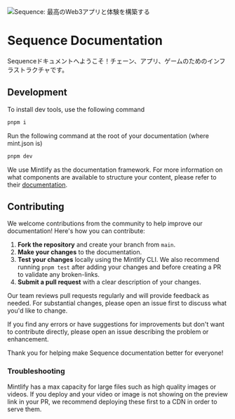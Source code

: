 ![Sequence: 最高のWeb3アプリと体験を構築する](images/sequence-header.jpg)

# Sequence Documentation
Sequenceドキュメントへようこそ！チェーン、アプリ、ゲームのためのインフラストラクチャです。

## Development
To install dev tools, use the following command

```bash
pnpm i
```

Run the following command at the root of your documentation (where mint.json is)

```bash
pnpm dev
```

We use Mintlify as the documentation framework. For more information on what components are available to structure your content, please refer to their [documentation](https://mintlify.com/docs/page).

## Contributing
We welcome contributions from the community to help improve our documentation! Here's how you can contribute:
1. **Fork the repository** and create your branch from `main`.
2. **Make your changes** to the documentation.
3. **Test your changes** locally using the Mintlify CLI. We also recommend running `pnpm test` after adding your changes and before creating a PR to validate any broken-links.
4. **Submit a pull request** with a clear description of your changes.

Our team reviews pull requests regularly and will provide feedback as needed. For substantial changes, please open an issue first to discuss what you'd like to change.

If you find any errors or have suggestions for improvements but don't want to contribute directly, please open an issue describing the problem or enhancement.

Thank you for helping make Sequence documentation better for everyone!

### Troubleshooting
Mintlify has a max capacity for large files such as high quality images or videos. If you deploy and your video or image is not showing on the preview link in your PR, we recommend deploying these first to a CDN in order to serve them.